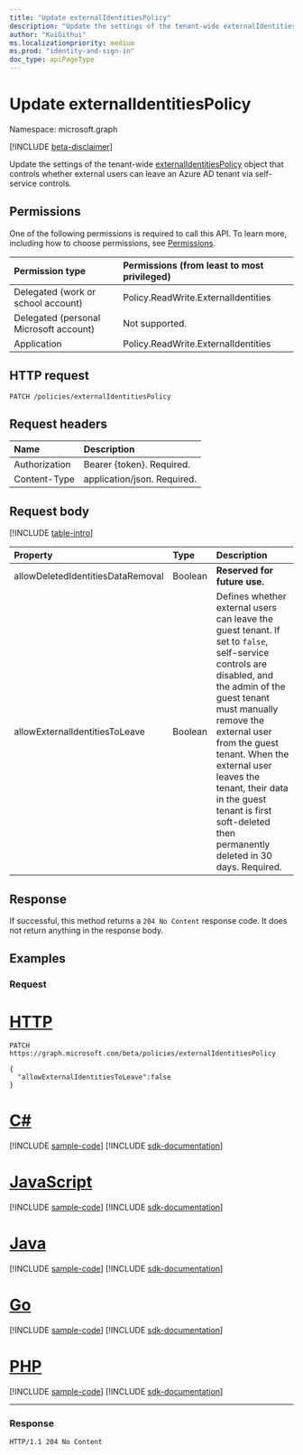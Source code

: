 ```yaml
---
title: "Update externalIdentitiesPolicy"
description: "Update the settings of the tenant-wide externalIdentitiesPolicy object that controls whether external users can leave an Azure AD tenant via self-service controls."
author: "KuiGithui"
ms.localizationpriority: medium
ms.prod: "identity-and-sign-in"
doc_type: apiPageType
---
```


# Update externalIdentitiesPolicy
Namespace: microsoft.graph

[!INCLUDE [beta-disclaimer](../../includes/beta-disclaimer.md)]

Update the settings of the tenant-wide [externalIdentitiesPolicy](../resources/externalidentitiespolicy.md) object that controls whether external users can leave an Azure AD tenant via self-service controls.

## Permissions
One of the following permissions is required to call this API. To learn more, including how to choose permissions, see [Permissions](/graph/permissions-reference).

|Permission type|Permissions (from least to most privileged)|
|:---|:---|
|Delegated (work or school account)|Policy.ReadWrite.ExternalIdentities|
|Delegated (personal Microsoft account)|Not supported.|
|Application|Policy.ReadWrite.ExternalIdentities|

## HTTP request

<!-- {
  "blockType": "ignored"
}
-->
``` http
PATCH /policies/externalIdentitiesPolicy
```

## Request headers
|Name|Description|
|:---|:---|
|Authorization|Bearer {token}. Required.|
|Content-Type|application/json. Required.|

## Request body

[!INCLUDE [table-intro](../../includes/update-property-table-intro.md)]

|Property|Type|Description|
|:---|:---|:---|
|allowDeletedIdentitiesDataRemoval|Boolean|<!--Notifies Azure AD whether to clean up the user information about the external identity, from the guest tenant, when the user is deleted in their home tenant. Required.-->**Reserved for future use.**|
|allowExternalIdentitiesToLeave|Boolean|Defines whether external users can leave the guest tenant. If set to `false`, self-service controls are disabled, and the admin of the guest tenant must manually remove the external user from the guest tenant. When the external user leaves the tenant, their data in the guest tenant is first soft-deleted then permanently deleted in 30 days. Required.|

## Response

If successful, this method returns a `204 No Content` response code. It does not return anything in the response body.

## Examples

### Request

# [HTTP](#tab/http)
<!-- {
  "blockType": "request",
  "name": "update_externalidentitiespolicy"
}
-->
``` http
PATCH https://graph.microsoft.com/beta/policies/externalIdentitiesPolicy

{
  "allowExternalIdentitiesToLeave":false
}
```

# [C#](#tab/csharp)
[!INCLUDE [sample-code](../includes/snippets/csharp/update-externalidentitiespolicy-csharp-snippets.md)]
[!INCLUDE [sdk-documentation](../includes/snippets/snippets-sdk-documentation-link.md)]

# [JavaScript](#tab/javascript)
[!INCLUDE [sample-code](../includes/snippets/javascript/update-externalidentitiespolicy-javascript-snippets.md)]
[!INCLUDE [sdk-documentation](../includes/snippets/snippets-sdk-documentation-link.md)]

# [Java](#tab/java)
[!INCLUDE [sample-code](../includes/snippets/java/update-externalidentitiespolicy-java-snippets.md)]
[!INCLUDE [sdk-documentation](../includes/snippets/snippets-sdk-documentation-link.md)]

# [Go](#tab/go)
[!INCLUDE [sample-code](../includes/snippets/go/update-externalidentitiespolicy-go-snippets.md)]
[!INCLUDE [sdk-documentation](../includes/snippets/snippets-sdk-documentation-link.md)]

# [PHP](#tab/php)
[!INCLUDE [sample-code](../includes/snippets/php/update-externalidentitiespolicy-php-snippets.md)]
[!INCLUDE [sdk-documentation](../includes/snippets/snippets-sdk-documentation-link.md)]

---

### Response
<!-- {
  "blockType": "response",
  "truncated": true
}
-->
``` http
HTTP/1.1 204 No Content
```

